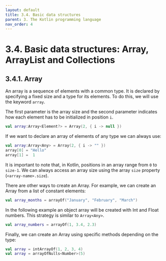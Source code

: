 ```yaml
---
layout: default
title: 3.4. Basic data structures
parent: 3. The Kotlin programming language
nav_order: 4
---
```


# 3.4. Basic data structures: Array, ArrayList and Collections

## 3.4.1. Array

An array is a sequence of elements with a common type. It is declared by specifying a fixed size and a type for its elements. To do this, we will use the keyword `array`.

The first parameter is the array size and the second parameter indicates how each element has to be initialized in position `i`.

```kotlin
val array:Array<Element?> = Array(2, { i -> null }) 
```

If we want to declare an array of elements of any type we can always use:

```kotlin
val array:Array<Any> = Array(2, { i -> "" })
array[0] = "Hello"
array[1] =  1
```

It is important to note that, in Kotlin, positions in an array range from `0` to `size-1`. We can always access an array size using the array `size` property (`<array-name>.size`).

There are other ways to create an Array. For example, we can create an Array from a list of constant elements:

```kotlin
val array_months = arrayOf("January", "February", "March")
```

In the following example an object array will be created with Int and Float numbers. This strategy is similar to `Array<Any>`.

```kotlin
val array_numbers = arrayOf(1, 3.4, 2.3)
```

Finally, we can create an Array using specific methods depending on the type:

```kotlin
val array = intArrayOf(1, 2, 3, 4)
val array = arrayOfNulls<Number>(5)
```
